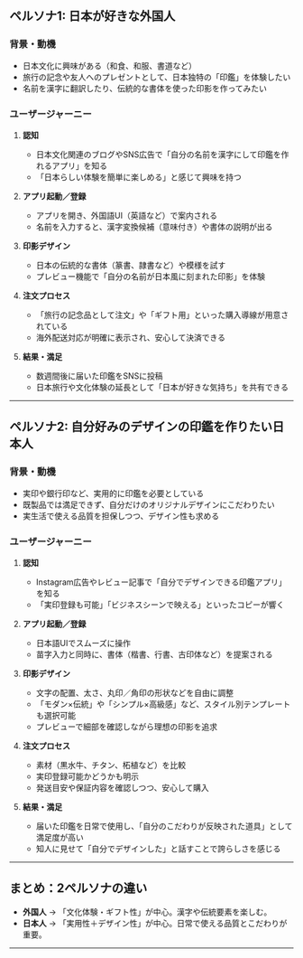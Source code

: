 ## ペルソナ1: 日本が好きな外国人

### 背景・動機

* 日本文化に興味がある（和食、和服、書道など）
* 旅行の記念や友人へのプレゼントとして、日本独特の「印鑑」を体験したい
* 名前を漢字に翻訳したり、伝統的な書体を使った印影を作ってみたい

### ユーザージャーニー

1. **認知**

   * 日本文化関連のブログやSNS広告で「自分の名前を漢字にして印鑑を作れるアプリ」を知る
   * 「日本らしい体験を簡単に楽しめる」と感じて興味を持つ

2. **アプリ起動／登録**

   * アプリを開き、外国語UI（英語など）で案内される
   * 名前を入力すると、漢字変換候補（意味付き）や書体の説明が出る

3. **印影デザイン**

   * 日本の伝統的な書体（篆書、隷書など）や模様を試す
   * プレビュー機能で「自分の名前が日本風に刻まれた印影」を体験

4. **注文プロセス**

   * 「旅行の記念品として注文」や「ギフト用」といった購入導線が用意されている
   * 海外配送対応が明確に表示され、安心して決済できる

5. **結果・満足**

   * 数週間後に届いた印鑑をSNSに投稿
   * 日本旅行や文化体験の延長として「日本が好きな気持ち」を共有できる

---

## ペルソナ2: 自分好みのデザインの印鑑を作りたい日本人

### 背景・動機

* 実印や銀行印など、実用的に印鑑を必要としている
* 既製品では満足できず、自分だけのオリジナルデザインにこだわりたい
* 実生活で使える品質を担保しつつ、デザイン性も求める

### ユーザージャーニー

1. **認知**

   * Instagram広告やレビュー記事で「自分でデザインできる印鑑アプリ」を知る
   * 「実印登録も可能」「ビジネスシーンで映える」といったコピーが響く

2. **アプリ起動／登録**

   * 日本語UIでスムーズに操作
   * 苗字入力と同時に、書体（楷書、行書、古印体など）を提案される

3. **印影デザイン**

   * 文字の配置、太さ、丸印／角印の形状などを自由に調整
   * 「モダン×伝統」や「シンプル×高級感」など、スタイル別テンプレートも選択可能
   * プレビューで細部を確認しながら理想の印影を追求

4. **注文プロセス**

   * 素材（黒水牛、チタン、柘植など）を比較
   * 実印登録可能かどうかも明示
   * 発送目安や保証内容を確認しつつ、安心して購入

5. **結果・満足**

   * 届いた印鑑を日常で使用し、「自分のこだわりが反映された道具」として満足度が高い
   * 知人に見せて「自分でデザインした」と話すことで誇らしさを感じる

---

## まとめ：2ペルソナの違い

* **外国人** → 「文化体験・ギフト性」が中心。漢字や伝統要素を楽しむ。
* **日本人** → 「実用性＋デザイン性」が中心。日常で使える品質とこだわりが重要。

---



